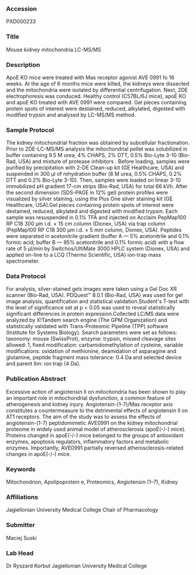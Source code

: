 ### Accession
PXD000233

### Title
Mouse kidney mitochondria LC-MS/MS

### Description
ApoE KO mice were treated with Mas receptor agonist AVE 0991 fo 16 weeks. At the age of 6 months mice were killed, the kidneys were dissected and the mitochondria were isolated by differential centrifugation. Next, 2DE electrophoresis was conduced. Healthy control (C57BL/6J mice), apoE KO and apoE KO treated with AVE 0991 were compared. Gel pieces containing protein spots of interest were destained, reduced, alkylated, digested with modified trypsin and analysed by LC-MS/MS method.

### Sample Protocol
The kidney mitochondrial fraction was obtained by subcellular fractionation. Prior to 2DE-LC-MS/MS analysis the mitochondrial pellet was solubilized in buffer containing 9.5 M urea, 4% CHAPS, 2% DTT, 0.5% Bio-Lyte 3-10 (Bio-Rad, USA) and mixture of protease inhibitors . Before loading, samples were purified by precipitation with 2-DE Clean-up kit (GE Healthcare, USA) and suspended in 300 μl of rehydration buffer (8 M urea, 0.5% CHAPS, 0.2% DTT and 0.2% Bio-Lyte 3-10). Then, samples were loaded on linear 3-10 immobilized pH gradient 17-cm strips (Bio-Rad, USA) for total 66 kVh. After the second dimension (SDS-PAGE in 12% gel) protein profiles were visualized by silver staining, using the Plus One silver staining kit (GE Healthcare, USA).Gel pieces containing protein spots of interest were destained, reduced, alkylated and digested with modified trypsin. Each sample was resuspended in 0.1% TFA and injected on Acclaim PepMap100 RP C18 300 μm i.d. × 15 cm column (Dionex, USA) via trap column (PepMap100 RP C18 300 μm i.d. × 5 mm column, Dionex, USA). Peptides were separated in acetonitrile gradient (buffer A — 5% acetonitrile and 0.1% formic acid; buffer B — 95% acetonitrile and 0.1% formic acid) with a flow rate of 5 μl/min by Switchos/UltiMate 3000 HPLC system (Dionex, USA) and applied on-line to a LCQ (Thermo Scientific, USA) ion-trap mass spectrometer.

### Data Protocol
For analysis, silver-stained gels images were taken using a Gel Doc XR scanner (Bio-Rad, USA). PDQuest™ 8.0.1 (Bio-Rad, USA) was used for gel image analysis, quantification and statistical validation.Student's T-test with the level of significance set at p < 0.05 was used to reveal statistically significant differences in protein expression.Collected LC/MS data were analyzed by X!Tandem search engine (The GPM Organization) and statistically validated with Trans-Proteomic Pipeline (TPP) software (Institute for Systems Biology). Search parameters were set as follows: taxonomy: mouse (SwissProt), enzyme: trypsin, missed cleavage sites allowed: 1, fixed modification: carbamidomethylation of cysteine, variable modifications: oxidation of methionine, deamidation of asparagine and glutamine, peptide fragment mass tolerance: 0.4 Da and selected device and parent δm: ion trap (4 Da).

### Publication Abstract
Excessive action of angiotensin II on mitochondria has been shown to play an important role in mitochondrial dysfunction, a common feature of atherogenesis and kidney injury. Angiotensin-(1-7)/Mas receptor axis constitutes a countermeasure to the detrimental effects of angiotensin II on AT1 receptors. The aim of the study was to assess the effects of angiotensin-(1-7) peptidomimetic AVE0991 on the kidney mitochondrial proteome in widely used animal model of atherosclerosis (apoE(-/-) mice). Proteins changed in apoE(-/-) mice belonged to the groups of antioxidant enzymes, apoptosis regulators, inflammatory factors and metabolic enzymes. Importantly, AVE0991 partially reversed atherosclerosis-related changes in apoE(-/-) mice.

### Keywords
Mitochondrion, Apolipoprotein e, Proteomics, Angiotensin (1–7), Kidney

### Affiliations
Jagiellonian University Medical College
Chair of Pharmacology

### Submitter
Maciej Suski

### Lab Head
Dr Ryszard Korbut
Jagiellonian University Medical College


